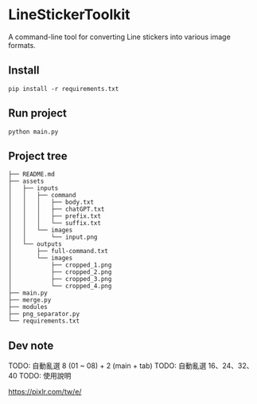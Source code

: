 # LineStickerToolkit

A command-line tool for converting Line stickers into various image formats.

## Install

```shell
pip install -r requirements.txt
```

## Run project

```shell
python main.py
```

## Project tree

```
├── README.md
├── assets
│   ├── inputs
│   │   ├── command
│   │   │   ├── body.txt
│   │   │   ├── chatGPT.txt
│   │   │   ├── prefix.txt
│   │   │   └── suffix.txt
│   │   └── images
│   │       └── input.png
│   └── outputs
│       ├── full-command.txt
│       └── images
│           ├── cropped_1.png
│           ├── cropped_2.png
│           ├── cropped_3.png
│           └── cropped_4.png
├── main.py
├── merge.py
├── modules
├── png_separator.py
└── requirements.txt
```

## Dev note

TODO: 自動亂選 8 (01 ~ 08) + 2 (main + tab)
TODO: 自動亂選 16、24、32、40
TODO: 使用說明

https://pixlr.com/tw/e/
